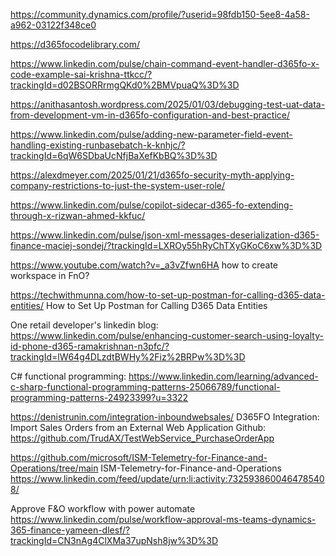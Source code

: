 https://community.dynamics.com/profile/?userid=98fdb150-5ee8-4a58-a962-03122f348ce0

https://d365focodelibrary.com/


https://www.linkedin.com/pulse/chain-command-event-handler-d365fo-x-code-example-sai-krishna-ttkcc/?trackingId=d02BSORRrmgQKd0%2BMVpuaQ%3D%3D

https://anithasantosh.wordpress.com/2025/01/03/debugging-test-uat-data-from-development-vm-in-d365fo-configuration-and-best-practice/


https://www.linkedin.com/pulse/adding-new-parameter-field-event-handling-existing-runbasebatch-k-knhjc/?trackingId=6qW6SDbaUcNfjBaXefKbBQ%3D%3D


https://alexdmeyer.com/2025/01/21/d365fo-security-myth-applying-company-restrictions-to-just-the-system-user-role/

https://www.linkedin.com/pulse/copilot-sidecar-d365-fo-extending-through-x-rizwan-ahmed-kkfuc/

https://www.linkedin.com/pulse/json-xml-messages-deserialization-d365-finance-maciej-sondej/?trackingId=LXROy55hRyChTXyGKoC6xw%3D%3D

https://www.youtube.com/watch?v=_a3vZfwn6HA  how to create workspace in FnO?
    
https://techwithmunna.com/how-to-set-up-postman-for-calling-d365-data-entities/   How to Set Up Postman for Calling D365 Data Entities

One retail developer's linkedin blog:  https://www.linkedin.com/pulse/enhancing-customer-search-using-loyalty-id-phone-d365-ramakrishnan-n3pfc/?trackingId=lW64g4DLzdtBWHy%2Fiz%2BRPw%3D%3D

C#  functional programming:  https://www.linkedin.com/learning/advanced-c-sharp-functional-programming-patterns-25066789/functional-programming-patterns-24923399?u=3322



https://denistrunin.com/integration-inboundwebsales/   D365FO Integration: Import Sales Orders from an External Web Application  Github:  https://github.com/TrudAX/TestWebService_PurchaseOrderApp


https://github.com/microsoft/ISM-Telemetry-for-Finance-and-Operations/tree/main  ISM-Telemetry-for-Finance-and-Operations  https://www.linkedin.com/feed/update/urn:li:activity:7325938600464785408/

Approve F&O workflow with power automate  https://www.linkedin.com/pulse/workflow-approval-ms-teams-dynamics-365-finance-yameen-dlesf/?trackingId=CN3nAg4ClXMa37upNsh8jw%3D%3D
